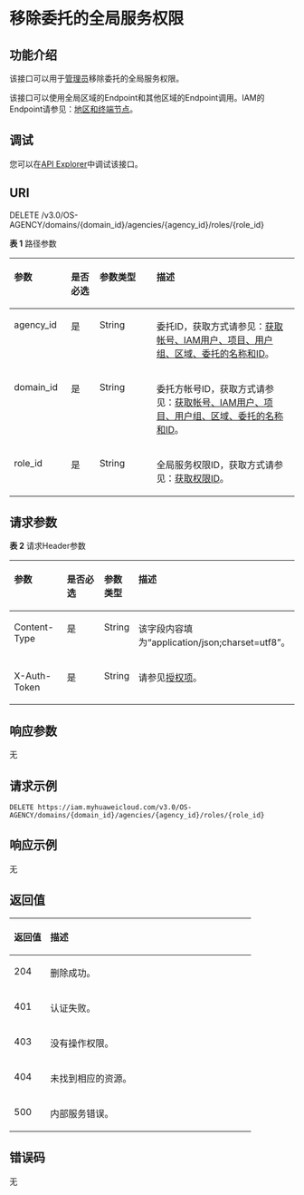 # 移除委托的全局服务权限<a name="iam_12_0012"></a>

## 功能介绍<a name="zh-cn_topic_0222594376_section1615710453441"></a>

该接口可以用于<u>[管理员](https://support.huaweicloud.com/usermanual-iam/iam_01_0001.html)</u><u></u>移除委托的全局服务权限。

该接口可以使用全局区域的Endpoint和其他区域的Endpoint调用。IAM的Endpoint请参见：[地区和终端节点](https://developer.huaweicloud.com/endpoint?IAM)。

## 调试<a name="section943910495713"></a>

您可以在[API Explorer](https://apiexplorer.developer.huaweicloud.com/apiexplorer/doc?product=IAM&api=RemovePermissionFromAgencyOnDomain)中调试该接口。

## URI<a name="zh-cn_topic_0222594376_section201601745154420"></a>

DELETE /v3.0/OS-AGENCY/domains/\{domain\_id\}/agencies/\{agency\_id\}/roles/\{role\_id\}

**表 1**  路径参数

<a name="zh-cn_topic_0222594376_table1516314524416"></a>
<table><thead align="left"><tr id="zh-cn_topic_0222594376_row3162164504417"><th class="cellrowborder" valign="top" width="20%" id="mcps1.2.5.1.1"><p id="zh-cn_topic_0222594376_p916374515447"><a name="zh-cn_topic_0222594376_p916374515447"></a><a name="zh-cn_topic_0222594376_p916374515447"></a>参数</p>
</th>
<th class="cellrowborder" valign="top" width="10%" id="mcps1.2.5.1.2"><p id="zh-cn_topic_0222594376_p20164194524413"><a name="zh-cn_topic_0222594376_p20164194524413"></a><a name="zh-cn_topic_0222594376_p20164194524413"></a>是否必选</p>
</th>
<th class="cellrowborder" valign="top" width="20%" id="mcps1.2.5.1.3"><p id="zh-cn_topic_0222594376_p12165184574419"><a name="zh-cn_topic_0222594376_p12165184574419"></a><a name="zh-cn_topic_0222594376_p12165184574419"></a>参数类型</p>
</th>
<th class="cellrowborder" valign="top" width="50%" id="mcps1.2.5.1.4"><p id="zh-cn_topic_0222594376_p17165194513449"><a name="zh-cn_topic_0222594376_p17165194513449"></a><a name="zh-cn_topic_0222594376_p17165194513449"></a>描述</p>
</th>
</tr>
</thead>
<tbody><tr id="zh-cn_topic_0222594376_row1916211459449"><td class="cellrowborder" valign="top" width="20%" headers="mcps1.2.5.1.1 "><p id="zh-cn_topic_0222594376_p11166945184417"><a name="zh-cn_topic_0222594376_p11166945184417"></a><a name="zh-cn_topic_0222594376_p11166945184417"></a>agency_id</p>
</td>
<td class="cellrowborder" valign="top" width="10%" headers="mcps1.2.5.1.2 "><p id="zh-cn_topic_0222594376_p13167124517444"><a name="zh-cn_topic_0222594376_p13167124517444"></a><a name="zh-cn_topic_0222594376_p13167124517444"></a>是</p>
</td>
<td class="cellrowborder" valign="top" width="20%" headers="mcps1.2.5.1.3 "><p id="zh-cn_topic_0222594376_p5168045154416"><a name="zh-cn_topic_0222594376_p5168045154416"></a><a name="zh-cn_topic_0222594376_p5168045154416"></a>String</p>
</td>
<td class="cellrowborder" valign="top" width="50%" headers="mcps1.2.5.1.4 "><p id="zh-cn_topic_0222594376_p81691345114413"><a name="zh-cn_topic_0222594376_p81691345114413"></a><a name="zh-cn_topic_0222594376_p81691345114413"></a>委托ID，获取方式请参见：<a href="获取帐号-IAM用户-项目-用户组-区域-委托的名称和ID.md">获取帐号、IAM用户、项目、用户组、区域、委托的名称和ID</a>。</p>
</td>
</tr>
<tr id="zh-cn_topic_0222594376_row15162745174413"><td class="cellrowborder" valign="top" width="20%" headers="mcps1.2.5.1.1 "><p id="zh-cn_topic_0222594376_p11171174515449"><a name="zh-cn_topic_0222594376_p11171174515449"></a><a name="zh-cn_topic_0222594376_p11171174515449"></a>domain_id</p>
</td>
<td class="cellrowborder" valign="top" width="10%" headers="mcps1.2.5.1.2 "><p id="zh-cn_topic_0222594376_p9171114518444"><a name="zh-cn_topic_0222594376_p9171114518444"></a><a name="zh-cn_topic_0222594376_p9171114518444"></a>是</p>
</td>
<td class="cellrowborder" valign="top" width="20%" headers="mcps1.2.5.1.3 "><p id="zh-cn_topic_0222594376_p13172194517449"><a name="zh-cn_topic_0222594376_p13172194517449"></a><a name="zh-cn_topic_0222594376_p13172194517449"></a>String</p>
</td>
<td class="cellrowborder" valign="top" width="50%" headers="mcps1.2.5.1.4 "><p id="zh-cn_topic_0222594376_p5173145184416"><a name="zh-cn_topic_0222594376_p5173145184416"></a><a name="zh-cn_topic_0222594376_p5173145184416"></a>委托方帐号ID，获取方式请参见：<a href="获取帐号-IAM用户-项目-用户组-区域-委托的名称和ID.md">获取帐号、IAM用户、项目、用户组、区域、委托的名称和ID</a>。</p>
</td>
</tr>
<tr id="zh-cn_topic_0222594376_row1162164516441"><td class="cellrowborder" valign="top" width="20%" headers="mcps1.2.5.1.1 "><p id="zh-cn_topic_0222594376_p121741545114419"><a name="zh-cn_topic_0222594376_p121741545114419"></a><a name="zh-cn_topic_0222594376_p121741545114419"></a>role_id</p>
</td>
<td class="cellrowborder" valign="top" width="10%" headers="mcps1.2.5.1.2 "><p id="zh-cn_topic_0222594376_p11759457446"><a name="zh-cn_topic_0222594376_p11759457446"></a><a name="zh-cn_topic_0222594376_p11759457446"></a>是</p>
</td>
<td class="cellrowborder" valign="top" width="20%" headers="mcps1.2.5.1.3 "><p id="zh-cn_topic_0222594376_p1117684510441"><a name="zh-cn_topic_0222594376_p1117684510441"></a><a name="zh-cn_topic_0222594376_p1117684510441"></a>String</p>
</td>
<td class="cellrowborder" valign="top" width="50%" headers="mcps1.2.5.1.4 "><p id="zh-cn_topic_0222594376_p10177144512443"><a name="zh-cn_topic_0222594376_p10177144512443"></a><a name="zh-cn_topic_0222594376_p10177144512443"></a>全局服务权限ID，获取方式请参见：<a href="查询权限列表.md">获取权限ID</a>。</p>
</td>
</tr>
</tbody>
</table>

## 请求参数<a name="zh-cn_topic_0222594376_section19178104516445"></a>

**表 2**  请求Header参数

<a name="zh-cn_topic_0222594376_HeaderParameter"></a>
<table><thead align="left"><tr id="zh-cn_topic_0222594376_row2179345194413"><th class="cellrowborder" valign="top" width="20%" id="mcps1.2.5.1.1"><p id="zh-cn_topic_0222594376_p12181204516444"><a name="zh-cn_topic_0222594376_p12181204516444"></a><a name="zh-cn_topic_0222594376_p12181204516444"></a>参数</p>
</th>
<th class="cellrowborder" valign="top" width="20%" id="mcps1.2.5.1.2"><p id="zh-cn_topic_0222594376_p118117453447"><a name="zh-cn_topic_0222594376_p118117453447"></a><a name="zh-cn_topic_0222594376_p118117453447"></a>是否必选</p>
</th>
<th class="cellrowborder" valign="top" width="10%" id="mcps1.2.5.1.3"><p id="zh-cn_topic_0222594376_p9182104564415"><a name="zh-cn_topic_0222594376_p9182104564415"></a><a name="zh-cn_topic_0222594376_p9182104564415"></a>参数类型</p>
</th>
<th class="cellrowborder" valign="top" width="50%" id="mcps1.2.5.1.4"><p id="zh-cn_topic_0222594376_p718344544411"><a name="zh-cn_topic_0222594376_p718344544411"></a><a name="zh-cn_topic_0222594376_p718344544411"></a>描述</p>
</th>
</tr>
</thead>
<tbody><tr id="zh-cn_topic_0222594376_row6180124512449"><td class="cellrowborder" valign="top" width="20%" headers="mcps1.2.5.1.1 "><p id="zh-cn_topic_0222594376_p218364544410"><a name="zh-cn_topic_0222594376_p218364544410"></a><a name="zh-cn_topic_0222594376_p218364544410"></a>Content-Type</p>
</td>
<td class="cellrowborder" valign="top" width="20%" headers="mcps1.2.5.1.2 "><p id="zh-cn_topic_0222594376_p18185045114412"><a name="zh-cn_topic_0222594376_p18185045114412"></a><a name="zh-cn_topic_0222594376_p18185045114412"></a>是</p>
</td>
<td class="cellrowborder" valign="top" width="10%" headers="mcps1.2.5.1.3 "><p id="zh-cn_topic_0222594376_p1018564554413"><a name="zh-cn_topic_0222594376_p1018564554413"></a><a name="zh-cn_topic_0222594376_p1018564554413"></a>String</p>
</td>
<td class="cellrowborder" valign="top" width="50%" headers="mcps1.2.5.1.4 "><p id="zh-cn_topic_0222594376_p0186445184411"><a name="zh-cn_topic_0222594376_p0186445184411"></a><a name="zh-cn_topic_0222594376_p0186445184411"></a>该字段内容填为“application/json;charset=utf8”。</p>
</td>
</tr>
<tr id="zh-cn_topic_0222594376_row31802045134410"><td class="cellrowborder" valign="top" width="20%" headers="mcps1.2.5.1.1 "><p id="zh-cn_topic_0222594376_p61861345184419"><a name="zh-cn_topic_0222594376_p61861345184419"></a><a name="zh-cn_topic_0222594376_p61861345184419"></a>X-Auth-Token</p>
</td>
<td class="cellrowborder" valign="top" width="20%" headers="mcps1.2.5.1.2 "><p id="zh-cn_topic_0222594376_p1187134584413"><a name="zh-cn_topic_0222594376_p1187134584413"></a><a name="zh-cn_topic_0222594376_p1187134584413"></a>是</p>
</td>
<td class="cellrowborder" valign="top" width="10%" headers="mcps1.2.5.1.3 "><p id="zh-cn_topic_0222594376_p7188545194417"><a name="zh-cn_topic_0222594376_p7188545194417"></a><a name="zh-cn_topic_0222594376_p7188545194417"></a>String</p>
</td>
<td class="cellrowborder" valign="top" width="50%" headers="mcps1.2.5.1.4 "><p id="zh-cn_topic_0222594376_p5188745154417"><a name="zh-cn_topic_0222594376_p5188745154417"></a><a name="zh-cn_topic_0222594376_p5188745154417"></a>请参见<a href="授权项.md">授权项</a>。</p>
</td>
</tr>
</tbody>
</table>

## 响应参数<a name="zh-cn_topic_0222594376_section4189645134413"></a>

无

## 请求示例<a name="zh-cn_topic_0222594376_section101901945144415"></a>

```
DELETE https://iam.myhuaweicloud.com/v3.0/OS-AGENCY/domains/{domain_id}/agencies/{agency_id}/roles/{role_id}
```

## 响应示例<a name="zh-cn_topic_0222594376_section1119584554411"></a>

无

## 返回值<a name="zh-cn_topic_0222594376_section201971145164416"></a>

<a name="zh-cn_topic_0222594376_table1487"></a>
<table><thead align="left"><tr id="zh-cn_topic_0222594376_row519813455446"><th class="cellrowborder" valign="top" width="15%" id="mcps1.1.3.1.1"><p id="zh-cn_topic_0222594376_p8200104515443"><a name="zh-cn_topic_0222594376_p8200104515443"></a><a name="zh-cn_topic_0222594376_p8200104515443"></a>返回值</p>
</th>
<th class="cellrowborder" valign="top" width="85%" id="mcps1.1.3.1.2"><p id="zh-cn_topic_0222594376_p11201194518449"><a name="zh-cn_topic_0222594376_p11201194518449"></a><a name="zh-cn_topic_0222594376_p11201194518449"></a>描述</p>
</th>
</tr>
</thead>
<tbody><tr id="zh-cn_topic_0222594376_row101997455448"><td class="cellrowborder" valign="top" width="15%" headers="mcps1.1.3.1.1 "><p id="zh-cn_topic_0222594376_p1202845124417"><a name="zh-cn_topic_0222594376_p1202845124417"></a><a name="zh-cn_topic_0222594376_p1202845124417"></a>204</p>
</td>
<td class="cellrowborder" valign="top" width="85%" headers="mcps1.1.3.1.2 "><p id="zh-cn_topic_0222594376_p14203184518440"><a name="zh-cn_topic_0222594376_p14203184518440"></a><a name="zh-cn_topic_0222594376_p14203184518440"></a>删除成功。</p>
</td>
</tr>
<tr id="zh-cn_topic_0222594376_row19199204514444"><td class="cellrowborder" valign="top" width="15%" headers="mcps1.1.3.1.1 "><p id="zh-cn_topic_0222594376_p16204545174415"><a name="zh-cn_topic_0222594376_p16204545174415"></a><a name="zh-cn_topic_0222594376_p16204545174415"></a>401</p>
</td>
<td class="cellrowborder" valign="top" width="85%" headers="mcps1.1.3.1.2 "><p id="zh-cn_topic_0222594376_p192041745194414"><a name="zh-cn_topic_0222594376_p192041745194414"></a><a name="zh-cn_topic_0222594376_p192041745194414"></a>认证失败。</p>
</td>
</tr>
<tr id="zh-cn_topic_0222594376_row3199174564411"><td class="cellrowborder" valign="top" width="15%" headers="mcps1.1.3.1.1 "><p id="zh-cn_topic_0222594376_p520534514412"><a name="zh-cn_topic_0222594376_p520534514412"></a><a name="zh-cn_topic_0222594376_p520534514412"></a>403</p>
</td>
<td class="cellrowborder" valign="top" width="85%" headers="mcps1.1.3.1.2 "><p id="zh-cn_topic_0222594376_p3206545114414"><a name="zh-cn_topic_0222594376_p3206545114414"></a><a name="zh-cn_topic_0222594376_p3206545114414"></a>没有操作权限。</p>
</td>
</tr>
<tr id="zh-cn_topic_0222594376_row519984594414"><td class="cellrowborder" valign="top" width="15%" headers="mcps1.1.3.1.1 "><p id="zh-cn_topic_0222594376_p15206144517443"><a name="zh-cn_topic_0222594376_p15206144517443"></a><a name="zh-cn_topic_0222594376_p15206144517443"></a>404</p>
</td>
<td class="cellrowborder" valign="top" width="85%" headers="mcps1.1.3.1.2 "><p id="zh-cn_topic_0222594376_p2207645184419"><a name="zh-cn_topic_0222594376_p2207645184419"></a><a name="zh-cn_topic_0222594376_p2207645184419"></a>未找到相应的资源。</p>
</td>
</tr>
<tr id="zh-cn_topic_0222594376_row719964524418"><td class="cellrowborder" valign="top" width="15%" headers="mcps1.1.3.1.1 "><p id="zh-cn_topic_0222594376_p1320834518446"><a name="zh-cn_topic_0222594376_p1320834518446"></a><a name="zh-cn_topic_0222594376_p1320834518446"></a>500</p>
</td>
<td class="cellrowborder" valign="top" width="85%" headers="mcps1.1.3.1.2 "><p id="zh-cn_topic_0222594376_p1520815456446"><a name="zh-cn_topic_0222594376_p1520815456446"></a><a name="zh-cn_topic_0222594376_p1520815456446"></a>内部服务错误。</p>
</td>
</tr>
</tbody>
</table>

## 错误码<a name="zh-cn_topic_0222594376_section1220917457443"></a>

无

